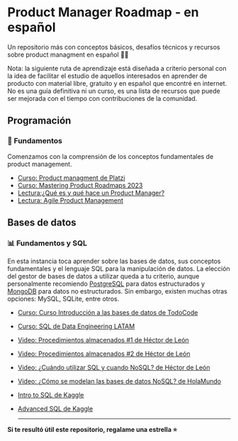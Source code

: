 # Product Manager Roadmap - en español
Un repositorio más con conceptos básicos, desafíos técnicos y recursos sobre product managment en español 🧙✨

Nota: la siguiente ruta de aprendizaje está diseñada a criterio personal con la idea de facilitar el estudio de aquellos interesados en aprender de producto con material libre, gratuito y en español que encontré en internet. No es una guía definitiva ni un curso, es una lista de recursos que puede ser mejorada con el tiempo con contribuciones de la comunidad.

## Programación
### 🚀 Fundamentos
Comenzamos con la comprensión de los conceptos fundamentales de product management.

- [Curso: Product managment de Platzi](https://platzi.com/cursos/product-management/)
- [Curso: Mastering Product Roadmaps 2023](https://www.udemy.com/course/product-roadmaps/?utm_source=adwords&utm_medium=udemyads&utm_campaign=LongTail_la.EN_cc.ROW&utm_content=deal4584&utm_term=_._ag_77879424214_._ad_535397245866_._kw__._de_c_._dm__._pl__._ti_dsa-1007766171552_._li_1003654_._pd__._&matchtype=&gad_source=1&gclid=Cj0KCQiA4NWrBhD-ARIsAFCKwWvjhC0MWLGYUkXwKa3IL7P83SLeCGBZmUhn1fHDtR_yATQxBmN79goaAgIGEALw_wcB)
- [Lectura:¿Qué es y qué hace un Product Manager? ](https://www.iebschool.com/blog/que-hay-de-los-product-manager-comercio-ventas/)
- [Lectura: Agile Product Management](https://www.atlassian.com/agile/product-management#:~:text=Product%20management%20is%20an%20organizational,its%20customers%20first%20and%20foremost.)


## Bases de datos
### 📊 Fundamentos y SQL
En esta instancia toca aprender sobre las bases de datos, sus conceptos fundamentales y el lenguaje SQL para la manipulación de datos.
La elección del gestor de bases de datos a utilizar queda a tu criterio, aunque personalmente recomiendo [PostgreSQL](https://www.postgresql.org/) para datos estructurados y [MongoDB](https://www.mongodb.com/es) para datos no estructurados. Sin embargo, existen muchas otras opciones: MySQL, SQLite, entre otros.
- [Curso: Curso Introducción a las bases de datos de TodoCode](https://www.youtube.com/playlist?list=PLQxX2eiEaqbwcW3dkmUqJq7B-SXHyCglf)
- [Curso: SQL de Data Engineering LATAM](https://www.youtube.com/playlist?list=PLdxuOh58KNA6ybDbpk4pmk5BCxluqz5cS)
- [Video: Procedimientos almacenados #1 de Héctor de León](https://youtu.be/NCcc2aISGtE?si=SZpgTmkSRmYzzmRd)
- [Video: Procedimientos almacenados #2 de Héctor de León](https://youtu.be/B9yw925kdiw?si=WwndA4YEmzKS3MsN)
- [Video: ¿Cuándo utilizar SQL y cuando NoSQL? de Héctor de León](https://www.youtube.com/watch?v=EwJlyyq2urE&list=PLWYKfSbdsjJi6lb_dZ-UrGwRCJxmjhapl&index=9&ab_channel=hdeleon.net)
- [Video: ¿Cómo se modelan las bases de datos NoSQL? de HolaMundo](https://youtu.be/Zdlude8l8w4?si=gfIqq3gknpT4nDT4)
- [Intro to SQL de Kaggle](https://www.kaggle.com/learn/intro-to-sql)
- [Advanced SQL de Kaggle](https://www.kaggle.com/learn/advanced-sql)

  ---
**Si te resultó útil este repositorio, regalame una estrella ⭐**
